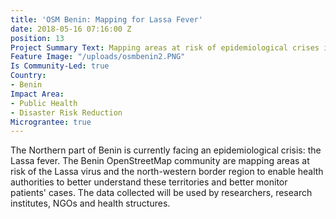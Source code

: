 ```yaml
---
title: 'OSM Benin: Mapping for Lassa Fever'
date: 2018-05-16 07:16:00 Z
position: 13
Project Summary Text: Mapping areas at risk of epidemiological crises in Benin
Feature Image: "/uploads/osmbenin2.PNG"
Is Community-Led: true
Country:
- Benin
Impact Area:
- Public Health
- Disaster Risk Reduction
Micrograntee: true
---
```


The Northern part of Benin is currently facing an epidemiological crisis: the Lassa fever. The Benin OpenStreetMap community are mapping areas at risk of the Lassa virus and the north-western border region to enable health authorities to better understand these territories and better monitor patients' cases. The data collected will be used by researchers, research institutes, NGOs and health structures.